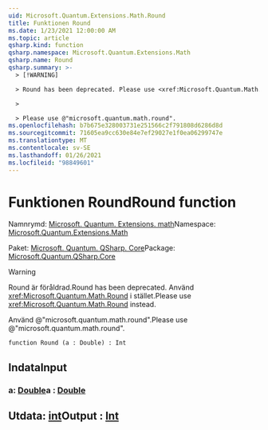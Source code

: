 ```yaml
---
uid: Microsoft.Quantum.Extensions.Math.Round
title: Funktionen Round
ms.date: 1/23/2021 12:00:00 AM
ms.topic: article
qsharp.kind: function
qsharp.namespace: Microsoft.Quantum.Extensions.Math
qsharp.name: Round
qsharp.summary: >-
  > [!WARNING]

  > Round has been deprecated. Please use <xref:Microsoft.Quantum.Math.Round> instead.

  >

  > Please use @"microsoft.quantum.math.round".
ms.openlocfilehash: b7b675e328003731e251566c2f791808d6286d8d
ms.sourcegitcommit: 71605ea9cc630e84e7ef29027e1f0ea06299747e
ms.translationtype: MT
ms.contentlocale: sv-SE
ms.lasthandoff: 01/26/2021
ms.locfileid: "98849601"
---
```

# <a name="round-function"></a><span data-ttu-id="3c1cd-102">Funktionen Round</span><span class="sxs-lookup"><span data-stu-id="3c1cd-102">Round function</span></span>

<span data-ttu-id="3c1cd-103">Namnrymd: [Microsoft. Quantum. Extensions. math](xref:Microsoft.Quantum.Extensions.Math)</span><span class="sxs-lookup"><span data-stu-id="3c1cd-103">Namespace: [Microsoft.Quantum.Extensions.Math](xref:Microsoft.Quantum.Extensions.Math)</span></span>

<span data-ttu-id="3c1cd-104">Paket: [Microsoft. Quantum. QSharp. Core](https://nuget.org/packages/Microsoft.Quantum.QSharp.Core)</span><span class="sxs-lookup"><span data-stu-id="3c1cd-104">Package: [Microsoft.Quantum.QSharp.Core](https://nuget.org/packages/Microsoft.Quantum.QSharp.Core)</span></span>


> [!WARNING]
> <span data-ttu-id="3c1cd-105">Round är föråldrad.</span><span class="sxs-lookup"><span data-stu-id="3c1cd-105">Round has been deprecated.</span></span> <span data-ttu-id="3c1cd-106">Använd <xref:Microsoft.Quantum.Math.Round> i stället.</span><span class="sxs-lookup"><span data-stu-id="3c1cd-106">Please use <xref:Microsoft.Quantum.Math.Round> instead.</span></span>
>
> <span data-ttu-id="3c1cd-107">Använd @"microsoft.quantum.math.round".</span><span class="sxs-lookup"><span data-stu-id="3c1cd-107">Please use @"microsoft.quantum.math.round".</span></span>



```qsharp
function Round (a : Double) : Int
```


## <a name="input"></a><span data-ttu-id="3c1cd-108">Indata</span><span class="sxs-lookup"><span data-stu-id="3c1cd-108">Input</span></span>

### <a name="a--double"></a><span data-ttu-id="3c1cd-109">a: [Double](xref:microsoft.quantum.lang-ref.double)</span><span class="sxs-lookup"><span data-stu-id="3c1cd-109">a : [Double](xref:microsoft.quantum.lang-ref.double)</span></span>





## <a name="output--int"></a><span data-ttu-id="3c1cd-110">Utdata: [int](xref:microsoft.quantum.lang-ref.int)</span><span class="sxs-lookup"><span data-stu-id="3c1cd-110">Output : [Int](xref:microsoft.quantum.lang-ref.int)</span></span>

